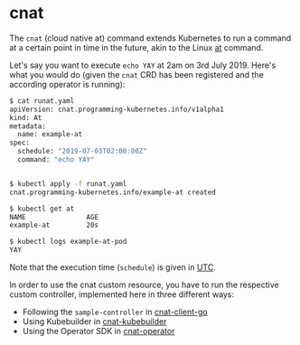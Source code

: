 # cnat

The `cnat` (cloud native at) command extends Kubernetes to run a command at a certain point in time in the future, akin to the Linux [at](https://en.wikipedia.org/wiki/At_(command)) command.

Let's say you want to execute `echo YAY` at 2am on 3rd July 2019. Here's what you would do (given the `cnat` CRD has been registered and the according operator is running):

```bash
$ cat runat.yaml
apiVersion: cnat.programming-kubernetes.info/v1alpha1
kind: At
metadata:
  name: example-at
spec:
  schedule: "2019-07-03T02:00:00Z"
  command: "echo YAY"


$ kubectl apply -f runat.yaml
cnat.programming-kubernetes.info/example-at created

$ kubectl get at
NAME               AGE
example-at         20s

$ kubectl logs example-at-pod
YAY
```

Note that the execution time (`schedule`) is given in [UTC](https://www.utctime.net/).

In order to use the cnat custom resource, you have to run the respective custom controller, implemented here in three different ways:

* Following the `sample-controller` in [cnat-client-go](cnat-client-go/)
* Using Kubebuilder in [cnat-kubebuilder](cnat-kubebuilder/)
* Using the Operator SDK in [cnat-operator](cnat-operator/)
